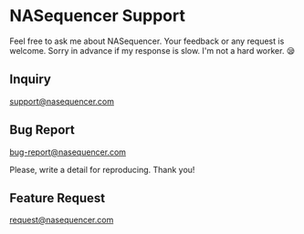 NASequencer Support
===================

Feel free to ask me about NASequencer. Your feedback or any request is welcome.
Sorry in advance if my response is slow. I'm not a hard worker. 😪

Inquiry
-------
[support@nasequencer.com](mailto:support@nasequencer.com)

Bug Report
----------
[bug-report@nasequencer.com](mailto:bug-report@nasequencer.com)

Please, write a detail for reproducing. Thank you!

Feature Request
---------------
[request@nasequencer.com](mailto:request@nasequencer.com)
